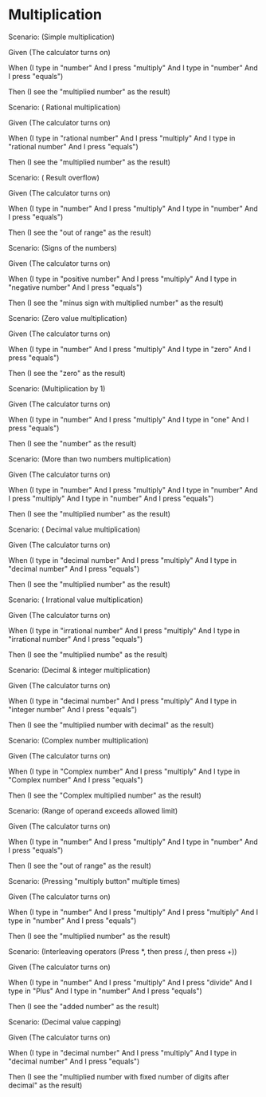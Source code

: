 # Multiplication 

Scenario: (Simple multiplication)
  
  Given (The calculator turns on)

  When (I type in "number"
And I press "multiply"
And I type in "number"
And I press "equals")
  
  Then (I see the "multiplied number" as the result)

Scenario: ( Rational multiplication)
  
  Given (The calculator turns on)
  
  When (I type in "rational number"
And I press "multiply"
And I type in "rational number"
And I press "equals")
  
  Then (I see the "multiplied number" as the result)

Scenario: ( Result overflow)
  
  Given (The calculator turns on)
  
  When (I type in "number"
And I press "multiply"
And I type in "number"
And I press "equals")
  
  Then (I see the "out of range" as the result)
  
  Scenario: (Signs of the numbers)
  
  Given (The calculator turns on)
  
  When (I type in "positive number"
And I press "multiply"
And I type in "negative number"
And I press "equals")
  
  Then (I see the "minus sign with multiplied number" as the result)

Scenario: (Zero value multiplication)
  
  Given (The calculator turns on)
  
  When (I type in "number"
And I press "multiply"
And I type in "zero"
And I press "equals")
  
  Then (I see the "zero" as the result)
  
  Scenario: (Multiplication by 1)
  
  Given (The calculator turns on)
  
  When (I type in "number"
And I press "multiply"
And I type in "one"
And I press "equals")
  
  Then (I see the "number" as the result)
  
  Scenario: (More than two numbers multiplication)
  
  Given (The calculator turns on)
  
  When (I type in "number"
And I press "multiply"
And I type in "number"
And I press "multiply"
And I type in "number"
And I press "equals")
  
  Then (I see the "multiplied number" as the result)
  
  Scenario: ( Decimal value multiplication)
  
  Given (The calculator turns on)
  
  When (I type in "decimal number"
And I press "multiply"
And I type in "decimal number"
And I press "equals")
  
  Then (I see the "multiplied number" as the result)
  
   Scenario: ( Irrational value multiplication)
  
  Given (The calculator turns on)
  
  When (I type in "irrational number"
And I press "multiply"
And I type in "irrational number"
And I press "equals")
  
  Then (I see the "multiplied numbe" as the result)
  
  Scenario: (Decimal & integer multiplication)
  
  Given (The calculator turns on)
  
  When (I type in "decimal number"
And I press "multiply"
And I type in "integer number"
And I press "equals")
  
  Then (I see the "multiplied number with decimal" as the result)
  
  Scenario: (Complex number multiplication)
  
  Given (The calculator turns on)
  
  When (I type in "Complex number"
And I press "multiply"
And I type in "Complex number"
And I press "equals")
  
  Then (I see the "Complex multiplied number" as the result)
  
  Scenario: (Range of operand exceeds allowed limit)
  
  Given (The calculator turns on)
  
  When (I type in "number"
And I press "multiply"
And I type in "number"
And I press "equals")
  
  Then (I see the "out of range" as the result)
  
  Scenario: (Pressing "multiply button" multiple times)
  
  Given (The calculator turns on)
  
  When (I type in "number"
And I press "multiply"
And I press "multiply"
And I type in "number"
And I press "equals")
  
  Then (I see the "multiplied number" as the result)
  
  Scenario: (Interleaving operators (Press *, then press /, then press +))
  
  Given (The calculator turns on)
  
  When (I type in "number"
And I press "multiply"
And I press "divide"
And I type in "Plus"
And I type in "number"
And I press "equals")
  
  Then (I see the "added number" as the result)
  
  Scenario: (Decimal value capping)
  
  Given (The calculator turns on)
  
  When (I type in "decimal number"
And I press "multiply"
And I type in "decimal number"
And I press "equals")
  
  Then (I see the "multiplied number with fixed number of digits after decimal" as the result)
